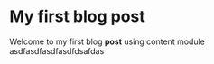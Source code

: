 # My first blog post

Welcome to my first blog **post** using content module
asdfasdfasdfasdfdsafdas